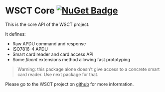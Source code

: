 # WSCT Core [![NuGet Badge](https://buildstats.info/nuget/WSCT.Core)](https://www.nuget.org/packages/WSCT.Core/)

This is the core API of the WSCT project.

It defines:

* Raw APDU command and response
* ISO7816-4 APDU
* Smart card reader and card access API
* Some *fluent* extensions method allowing fast prototyping

> Warning: this package alone doesn't give access to a concrete smart card reader. Use next package for that.

Please go to the WSCT project on [github]( https://github.com/wsct/WSCT-Core) for more information.
